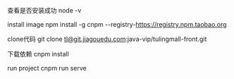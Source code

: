 查看是否安装成功
node -v

install image
npm install -g cnpm --registry-https://registry.npm.taobao.org  

clone代码
git clone tl@git.jiagouedu.com:java-vip/tulingmall-front.git

下载依赖
cnpm install

run project
cnpm run serve
